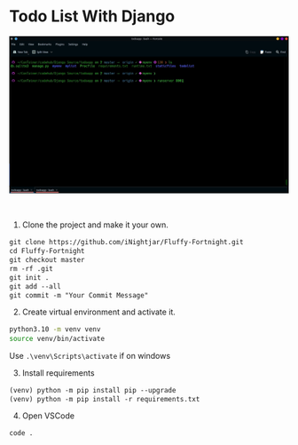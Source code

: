 

# Todo List With Django

![Todo List](https://github.com/iNightjar/Fluffy-Fortnight/blob/master/todoapp.gif)


<br>

1. Clone the project and make it your own.

```
git clone https://github.com/iNightjar/Fluffy-Fortnight.git
cd Fluffy-Fortnight
git checkout master
rm -rf .git
git init .
git add --all
git commit -m "Your Commit Message"
```

2. Create virtual environment and activate it.

```bash
python3.10 -m venv venv
source venv/bin/activate
```

Use `.\venv\Scripts\activate` if on windows

3. Install requirements

```
(venv) python -m pip install pip --upgrade
(venv) python -m pip install -r requirements.txt
```

4. Open VSCode

```bash
code .
```
